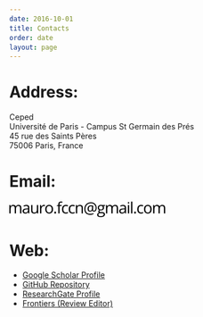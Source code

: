 ```yaml
---
date: 2016-10-01
title: Contacts
order: date
layout: page
---
```


# Address:

Ceped<br/>
Université de Paris - Campus St Germain des Prés<br/>
45 rue des Saints Pères<br/>
75006 Paris, France

# Email:

<img src='/files/email.png' style='max-width:20em;'>

# Web:

- [Google Scholar Profile](http://scholar.google.it/citations?user=CbeKfM4AAAAJ)
- [GitHub Repository](https://www.github.com/maurofaccin)
- [ResearchGate Profile](http://www.researchgate.net/profile/Mauro_Faccin)
- [Frontiers (Review Editor)](http://community.frontiersin.org/people/MauroFaccin/104713)
